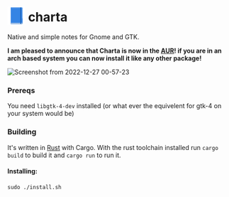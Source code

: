 #  <img src="assets/bitmap.png" width="40px" top="3px" style="vertical-align:bottom"/> charta
Native and simple notes for Gnome and GTK.

**I am pleased to announce that Charta is now in the [AUR](https://aur.archlinux.org/packages/charta)! if you are in an arch based system you can now 
install it like any other package!**

![Screenshot from 2022-12-27 00-57-23](https://user-images.githubusercontent.com/8949007/209889842-b388226b-3db4-4e82-88fe-3c8e50e39633.png)

### Prereqs
You need `libgtk-4-dev` installed (or what ever the equivelent for gtk-4 on your system would be)

### Building 
It's written in [Rust](https://www.rust-lang.org/learn/get-started) with Cargo. With the rust toolchain installed run `cargo build` to build it and `cargo run` to run it. 
#### Installing:
```
sudo ./install.sh
```
